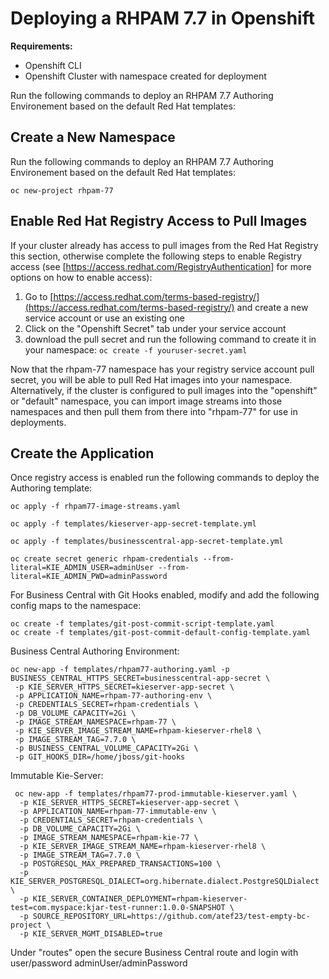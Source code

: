 
# Deploying a RHPAM 7.7 in Openshift

**Requirements:**
- Openshift CLI
- Openshift Cluster with namespace created for deployment

Run the following commands to deploy an RHPAM 7.7 Authoring Environement based on the default Red Hat templates:

## Create a New Namespace

Run the following commands to deploy an RHPAM 7.7 Authoring Environement based on the default Red Hat templates:

    oc new-project rhpam-77
## Enable Red Hat Registry Access to Pull Images
If your cluster already has access to pull images from the Red Hat Registry this section, otherwise complete the following steps to enable Registry access (see [https://access.redhat.com/RegistryAuthentication] for more options on how to enable access):

1. Go to [https://access.redhat.com/terms-based-registry/](https://access.redhat.com/terms-based-registry/) and create a new service account or use an existing one
2. Click on the "Openshift Secret" tab under your service account
3. download the pull secret and run the following command to create it in your namespace: `oc create -f youruser-secret.yaml`

Now that the rhpam-77 namespace has your registry service account pull secret, you will be able to pull Red Hat images into your namespace. Alternatively, if the cluster is configured to pull images into the "openshift" or "default" namespace, you can import image streams into those namespaces and then pull them from there into "rhpam-77" for use in deployments.

## Create the Application
Once registry access is enabled run the following commands to deploy the Authoring template:

    oc apply -f rhpam77-image-streams.yaml
    
    oc apply -f templates/kieserver-app-secret-template.yml
    
    oc apply -f templates/businesscentral-app-secret-template.yml
    
    oc create secret generic rhpam-credentials --from-literal=KIE_ADMIN_USER=adminUser --from-literal=KIE_ADMIN_PWD=adminPassword
    
For Business Central with Git Hooks enabled, modify and add the following config maps to the namespace:

	oc create -f templates/git-post-commit-script-template.yaml
	oc create -f templates/git-post-commit-default-config-template.yaml


Business Central Authoring Environment:

    oc new-app -f templates/rhpam77-authoring.yaml -p BUSINESS_CENTRAL_HTTPS_SECRET=businesscentral-app-secret \
	 -p KIE_SERVER_HTTPS_SECRET=kieserver-app-secret \
	 -p APPLICATION_NAME=rhpam-77-authoring-env \
	 -p CREDENTIALS_SECRET=rhpam-credentials \
	 -p DB_VOLUME_CAPACITY=2Gi \
	 -p IMAGE_STREAM_NAMESPACE=rhpam-77 \
	 -p KIE_SERVER_IMAGE_STREAM_NAME=rhpam-kieserver-rhel8 \
	 -p IMAGE_STREAM_TAG=7.7.0 \
	 -p BUSINESS_CENTRAL_VOLUME_CAPACITY=2Gi \
	 -p GIT_HOOKS_DIR=/home/jboss/git-hooks

Immutable Kie-Server:

	 oc new-app -f templates/rhpam77-prod-immutable-kieserver.yaml \
	  -p KIE_SERVER_HTTPS_SECRET=kieserver-app-secret \
	  -p APPLICATION_NAME=rhpam-77-immutable-env \
	  -p CREDENTIALS_SECRET=rhpam-credentials \
	  -p DB_VOLUME_CAPACITY=2Gi \
	  -p IMAGE_STREAM_NAMESPACE=rhpam-kie-77 \
	  -p KIE_SERVER_IMAGE_STREAM_NAME=rhpam-kieserver-rhel8 \
	  -p IMAGE_STREAM_TAG=7.7.0 \
	  -p POSTGRESQL_MAX_PREPARED_TRANSACTIONS=100 \
	  -p KIE_SERVER_POSTGRESQL_DIALECT=org.hibernate.dialect.PostgreSQLDialect \
	  -p KIE_SERVER_CONTAINER_DEPLOYMENT=rhpam-kieserver-test=com.myspace:kjar-test-runner:1.0.0-SNAPSHOT \
	  -p SOURCE_REPOSITORY_URL=https://github.com/atef23/test-empty-bc-project \
	  -p KIE_SERVER_MGMT_DISABLED=true

Under "routes" open the secure Business Central route and login with user/password adminUser/adminPassword

